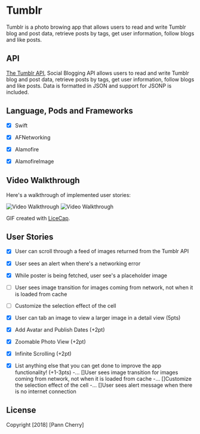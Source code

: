 # Tumblr

Tumblr is a photo browing app that allows users to read and write Tumblr blog and post data, retrieve posts by tags, get user information, follow blogs and like posts. 


## API

[The Tumblr API](https://www.tumblr.com/docs/en/api/v2#posts), Social Blogging API allows users to read and write Tumblr blog and post data, retrieve posts by tags, get user information, follow blogs and like posts. Data is formatted in JSON and support for JSONP is included.


## Language, Pods and Frameworks

- [x] Swift
- [x] AFNetworking
- [x] Alamofire
- [x] AlamofireImage


## Video Walkthrough

Here's a walkthrough of implemented user stories:

<img src='https://i.imgur.com/suLlvWq.gif' title='Video Walkthrough' width='' alt='Video Walkthrough' />  <img src='https://i.imgur.com/KdnGFYo.gif' title='Video Walkthrough' width='' alt='Video Walkthrough' />

GIF created with [LiceCap](http://www.cockos.com/licecap/).


## User Stories


- [x] User can scroll through a feed of images returned from the Tumblr API
- [x] User sees an alert when there's a networking error
- [x] While poster is being fetched, user see's a placeholder image
- [ ] User sees image transition for images coming from network, not when it is loaded from cache
- [ ] Customize the selection effect of the cell
- [x] User can tab an image to view a larger image in a detail view (5pts)
- [x] Add Avatar and Publish Dates (+2pt)
- [x] Zoomable Photo View (+2pt)
- [x] Infinite Scrolling (+2pt)
- [x] List anything else that you can get done to improve the app functionality! (+1-3pts)
-... []User sees image transition for images coming from network, not when it is loaded from cache
-... []Customize the selection effect of the cell
-... []User sees alert message when there is no internet connection



## License

Copyright [2018] [Pann Cherry]

